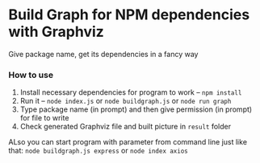 # Build Graph for NPM dependencies with Graphviz

Give package name, get its dependencies in a fancy way

### How to use

1. Install necessary dependencies for program to work – `npm install`
2. Run it – `node index.js` or `node buildgraph.js` or `node run graph`
3. Type package name (in prompt) and then give permission (in prompt) for file to write
4. Check generated Graphviz file and built picture in `result` folder

ALso you can start program with parameter from command line just like that:
`node buildgraph.js express` or `node index axios` 
